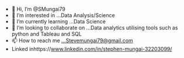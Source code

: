 - 👋 Hi, I’m @SMungai79
- 👀 I’m interested in ...Data Analysis/Science
- 🌱 I’m currently learning ...Data Science
- 💞️ I’m looking to collaborate on ...Data analytics utilising tools such as python and Tableau and SQL
- 📫 How to reach me ...Stevemungai79@gmail.com
- Linked inhttps://www.linkedin.com/in/stephen-mungai-32203099/

<!---
SMungai79/SMungai79 is a ✨ special ✨ repository because its `README.md` (this file) appears on your GitHub profile.
You can click the Preview link to take a look at your changes.
Below is an e-portfolior of my recent projects
https://eportfolio.mygreatlearning.com/stephen-mungai
